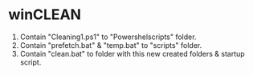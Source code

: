 # winCLEAN
1. Contain "Cleaning1.ps1" to "Powershelscripts" folder.
2. Contain "prefetch.bat" & "temp.bat" to "scripts" folder.
3. Contain "clean.bat" to folder with this new created folders & startup script.
